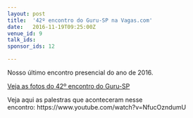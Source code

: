 ```yaml
---
layout: post
title:  '42º encontro do Guru-SP na Vagas.com'
date:   2016-11-19T09:25:00Z
venue_id: 9
talk_ids: 
sponsor_ids: 12

---
```


<p>Nosso &uacute;ltimo encontro presencial do ano de 2016.</p>

<p><a href="https://photos.google.com/u/3/share/AF1QipOLGnoPV658U2RnGPoh1iMhfDxGWXzMqHDCfElgmlwyES2eMFdA3UUWs2BgvU95CA?key=SlBUNVVHVXpOX3BYM1NJWHFYNEFTaXhKTFRFdV9n">Veja as fotos do&nbsp;42&ordm; encontro do Guru-SP</a></p>

<p>Veja aqui as palestras que aconteceram nesse encontro:&nbsp;https://www.youtube.com/watch?v=NfucOzndumU</p>

